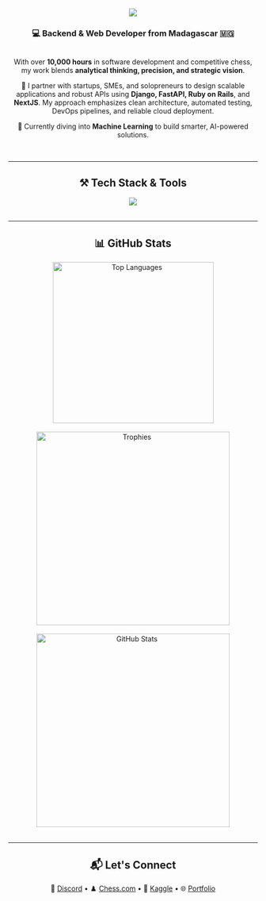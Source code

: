 <h1 align="center">
  <img src="https://readme-typing-svg.herokuapp.com/?font=Fira+Code&size=35&center=true&vCenter=true&width=600&height=70&duration=4000&lines=Hi+There!+👋;+I'm+Mizael+Anthony!" />
</h1>

<h3 align="center">💻 Backend & Web Developer from Madagascar 🇲🇬</h3>

<br/>

<div align="center">
With over <strong>10,000 hours</strong> in software development and competitive chess, my work blends
<strong>analytical thinking, precision, and strategic vision</strong>.

🚀 I partner with startups, SMEs, and solopreneurs to design scalable applications and robust APIs using
<strong>Django, FastAPI, Ruby on Rails</strong>, and <strong>NextJS</strong>. My approach emphasizes clean architecture, automated testing, DevOps pipelines, and reliable cloud deployment.

🌱 Currently diving into <strong>Machine Learning</strong> to build smarter, AI-powered solutions.
</div>

<br/>

<hr/>

<h2 align="center">⚒ Tech Stack & Tools</h2>
<div align="center">
  <img src="https://go-skill-icons.vercel.app/api/icons?i=fastapi,django,rails,react,postgresql,redis,streamlit,sentry,notion,n8n"/>
</div>

<br/>

<hr/>

<h2 align="center">📊 GitHub Stats</h2>
<div align="center">
  <img width="325" src="https://github-readme-stats.vercel.app/api/top-langs?username=mizael-anthony&langs_count=6&layout=compact&theme=react&border_radius=15" alt="Top Languages"/>
  <br/><br/>
  <img width="390" src="https://github-profile-trophy.vercel.app/?username=mizael-anthony&theme=darkhub&no-frame=true&margin-w=5" alt="Trophies"/>
  <br/><br/>
  <img width="390" src="https://github-readme-stats.vercel.app/api?username=mizael-anthony&show_icons=true&theme=react&rank_icon=github&border_radius=15" alt="GitHub Stats"/>
</div>

<br/>

<hr/>

<h2 align="center">📬 Let's Connect</h2>
<div align="center">
  💼 <a href="https://discord.gg/BBe97RnT">Discord</a> •  
  ♟️ <a href="https://www.chess.com/member/mizael_anthony_365">Chess.com</a> •  
  🧠 <a href="https://www.kaggle.com/mizaelanthony">Kaggle</a> •  
  🌐 <a href="https://mizael.pro">Portfolio</a>
</div>
